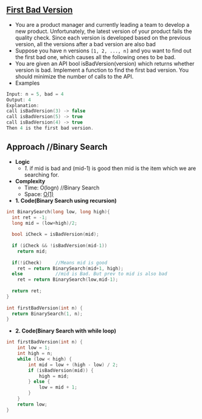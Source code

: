 ## [First Bad Version](https://leetcode.com/problems/first-bad-version/)
- You are a product manager and currently leading a team to develop a new product. Unfortunately, the latest version of your product fails the quality check. Since each version is developed based on the previous version, all the versions after a bad version are also bad
- Suppose you have n versions `[1, 2, ..., n]` and you want to find out the first bad one, which causes all the following ones to be bad.
- You are given an API bool isBadVersion(version) which returns whether version is bad. Implement a function to find the first bad version. You should minimize the number of calls to the API.
- Examples
```c
Input: n = 5, bad = 4
Output: 4
Explanation:
call isBadVersion(3) -> false
call isBadVersion(5) -> true
call isBadVersion(4) -> true
Then 4 is the first bad version.
```

## Approach //Binary Search
- **Logic**
  - *1.* if mid is bad and (mid-1) is good then mid is the item which we are searching for.
- **Complexity**
  - Time: O(logn) //Binary Search
  - Space: [O(1)](/DS_Questions)
- **1. Code(Binary Search using recursion)**
```c
int BinarySearch(long low, long high){
  int ret = -1;
  long mid = (low+high)/2;
        
  bool iCheck = isBadVersion(mid);
        
  if (iCheck && !isBadVersion(mid-1))
    return mid;
        
  if(!iCheck)     //Means mid is good
    ret = return BinarySearch(mid+1, high);
  else            //mid is Bad. But prev to mid is also bad
    ret = return BinarySearch(low,mid-1);
    
  return ret;
}
    
int firstBadVersion(int n) {
  return BinarySearch(1, n);
}
```
- **2. Code(Binary Search with while loop)**
```c
int firstBadVersion(int n) {
    int low = 1;
    int high = n;
    while (low < high) {
        int mid = low + (high - low) / 2;
        if (isBadVersion(mid)) {
            high = mid;
        } else {
            low = mid + 1;
        }
    }
    return low;
}    
```
